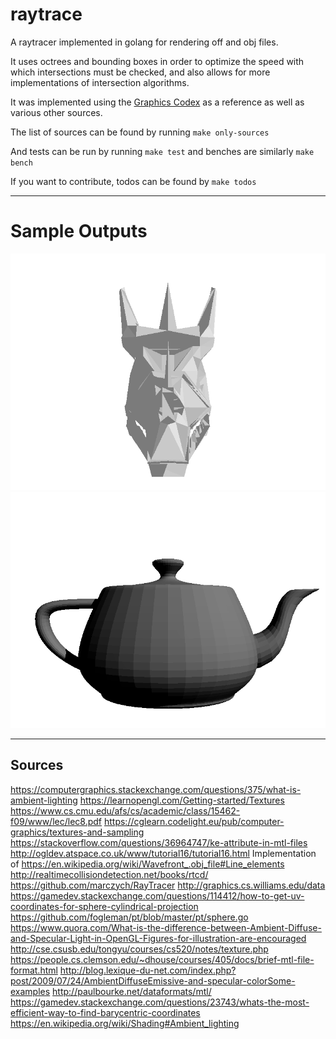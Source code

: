 # raytrace

A raytracer implemented in golang for rendering off and obj files.

It uses octrees and bounding boxes in order to optimize the speed with which intersections
must be checked, and also allows for more implementations of intersection algorithms.

It was implemented using the [Graphics Codex](http://graphicscodex.com/index.php) as a reference
as well as various other sources.

The list of sources can be found by running `make only-sources`

And tests can be run by running `make test` and benches are similarly `make bench`

If you want to contribute, todos can be found by `make todos`

---

# Sample Outputs

![Dragon](./outputs/dragon.png)
![Teapot](./outputs/teapot.png)




---

## Sources

 https://computergraphics.stackexchange.com/questions/375/what-is-ambient-lighting
https://learnopengl.com/Getting-started/Textures
https://www.cs.cmu.edu/afs/cs/academic/class/15462-f09/www/lec/lec8.pdf
https://cglearn.codelight.eu/pub/computer-graphics/textures-and-sampling
https://stackoverflow.com/questions/36964747/ke-attribute-in-mtl-files
http://ogldev.atspace.co.uk/www/tutorial16/tutorial16.html
Implementation of https://en.wikipedia.org/wiki/Wavefront_.obj_file#Line_elements
http://realtimecollisiondetection.net/books/rtcd/
https://github.com/marczych/RayTracer
http://graphics.cs.williams.edu/data
https://gamedev.stackexchange.com/questions/114412/how-to-get-uv-coordinates-for-sphere-cylindrical-projection
https://github.com/fogleman/pt/blob/master/pt/sphere.go
https://www.quora.com/What-is-the-difference-between-Ambient-Diffuse-and-Specular-Light-in-OpenGL-Figures-for-illustration-are-encouraged
http://cse.csusb.edu/tongyu/courses/cs520/notes/texture.php
https://people.cs.clemson.edu/~dhouse/courses/405/docs/brief-mtl-file-format.html
http://blog.lexique-du-net.com/index.php?post/2009/07/24/AmbientDiffuseEmissive-and-specular-colorSome-examples
http://paulbourke.net/dataformats/mtl/
https://gamedev.stackexchange.com/questions/23743/whats-the-most-efficient-way-to-find-barycentric-coordinates
https://en.wikipedia.org/wiki/Shading#Ambient_lighting

